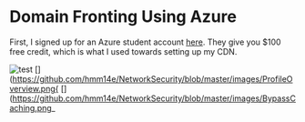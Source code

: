 # Domain Fronting Using Azure

First, I signed up for an Azure student account [here](https://azure.microsoft.com/en-us/free/students/). They give you $100 free credit, which is what I used towards setting up my CDN. 

![test](https://github.com/hmm14e/NetworkSecurity/blob/master/images/CDNProfile.png)
[](https://github.com/hmm14e/NetworkSecurity/blob/master/images/ProfileOverview.png{
[](https://github.com/hmm14e/NetworkSecurity/blob/master/images/CreateEndpoint.png)
[](https://github.com/hmm14e/NetworkSecurity/blob/master/images/Successful.png)
[](https://github.com/hmm14e/NetworkSecurity/blob/master/images/BypassCaching.png_
